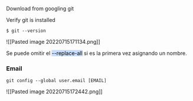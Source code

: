 Download from googling git

Verify git is installed

```Git
$ git --version
```

![[Pasted image 20220715171134.png]]

Se puede omitir el <mark style="background: #ADCCFFA6;">--replace-all</mark> si es la primera vez asignando un nombre.

### Email
``` Git
git config --global user.email [EMAIL]
```

![[Pasted image 20220715172442.png]]
